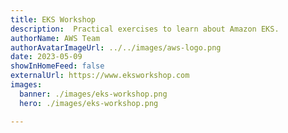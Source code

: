 ```yaml
---
title: EKS Workshop 
description:  Practical exercises to learn about Amazon EKS.
authorName: AWS Team
authorAvatarImageUrl: ../../images/aws-logo.png
date: 2023-05-09
showInHomeFeed: false
externalUrl: https://www.eksworkshop.com
images:
  banner: ./images/eks-workshop.png
  hero: ./images/eks-workshop.png

---
```


